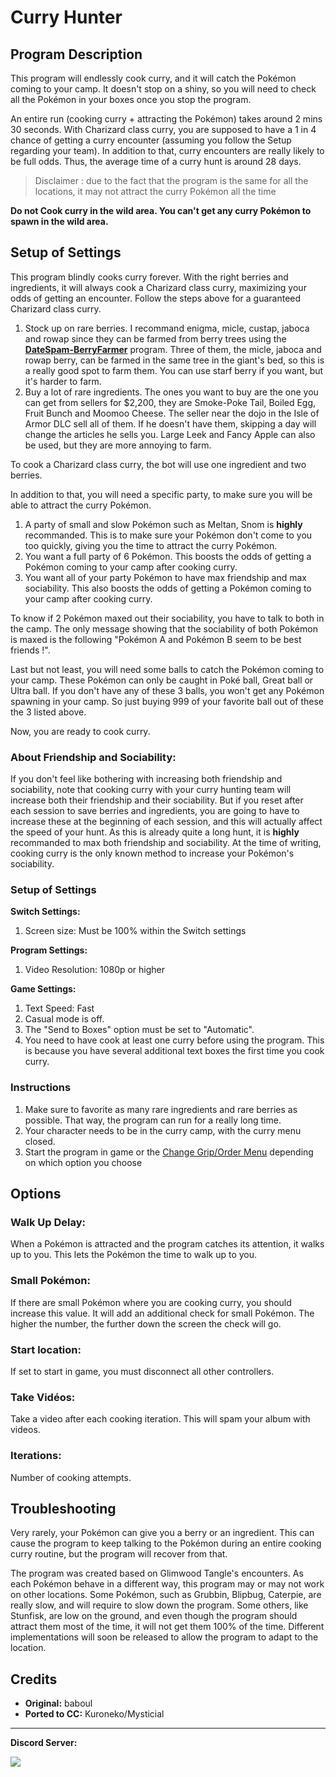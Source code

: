 # Curry Hunter

## Program Description

This program will endlessly cook curry, and it will catch the Pokémon coming to your camp. It doesn't stop on a shiny, so you will need to check all the Pokémon in your boxes once you stop the program.

An entire run (cooking curry + attracting the Pokémon) takes around 2 mins 30 seconds. With Charizard class curry, you are supposed to have a 1 in 4 chance of getting a curry encounter (assuming you follow the Setup regarding your team). In addition to that, curry encounters are really likely to be full odds. Thus, the average time of a curry hunt is around 28 days.

> Disclaimer : due to the fact that the program is the same for all the locations, it may not attract the curry Pokémon all the time

**Do not Cook curry in the wild area. You can't get any curry Pokémon to spawn in the wild area.**


## Setup of Settings

This program blindly cooks curry forever. With the right berries and ingredients, it will always cook a Charizard class curry, maximizing your odds of getting an encounter. Follow the steps above for a guaranteed Charizard class curry.

1. Stock up on rare berries. I recommand enigma, micle, custap, jaboca and rowap since they can be farmed from berry trees using the [**DateSpam-BerryFarmer**](DateSpam-BerryFarmer.md) program. Three of them, the micle, jaboca and rowap berry, can be farmed in the same tree in the giant's bed, so this is a really good spot to farm them. You can use starf berry if you want, but it's harder to farm.
2. Buy a lot of rare ingredients. The ones you want to buy are the one you can get from sellers for $2,200, they are Smoke-Poke Tail, Boiled Egg, Fruit Bunch and Moomoo Cheese. The seller near the dojo in the Isle of Armor DLC sell all of them. If he doesn't have them, skipping a day will change the articles he sells you. Large Leek and Fancy Apple can also be used, but they are more annoying to farm.

To cook a Charizard class curry, the bot will use one ingredient and two berries.

In addition to that, you will need a specific party, to make sure you will be able to attract the curry Pokémon. 

1. A party of small and slow Pokémon such as Meltan, Snom is **highly** recommanded. This is to make sure your Pokémon don't come to you too quickly, giving you the time to attract the curry Pokémon. 
2. You want a full party of 6 Pokémon. This boosts the odds of getting a Pokémon coming to your camp after cooking curry.
3. You want all of your party Pokémon to have max friendship and max sociability. This also boosts the odds of getting a Pokémon coming to your camp after cooking curry. 

To know if 2 Pokémon maxed out their sociability, you have to talk to both in the camp. The only message showing that the sociability of both Pokémon is maxed is the following "Pokémon A and Pokémon B seem to be best friends !".

Last but not least, you will need some balls to catch the Pokémon coming to your camp. These Pokémon can only be caught in Poké ball, Great ball or Ultra ball. If you don't have any of these 3 balls, you won't get any Pokémon spawning in your camp. So just buying 999 of your favorite ball out of these the 3 listed above.

Now, you are ready to cook curry.


### About Friendship and Sociability:

If you don't feel like bothering with increasing both friendship and sociability, note that cooking curry with your curry hunting team will increase both their friendship and their sociability. But if you reset after each session to save berries and ingredients, you are going to have to increase these at the beginning of each session, and this will actually affect the speed of your hunt. As this is already quite a long hunt, it is **highly** recommanded to max both friendship and sociability. At the time of writing, cooking curry is the only known method to increase your Pokémon's sociability.


### Setup of Settings

**Switch Settings:**
1. Screen size: Must be 100% within the Switch settings

**Program Settings:**
1. Video Resolution: 1080p or higher

**Game Settings:**
1. Text Speed: Fast
2. Casual mode is off.
3. The "Send to Boxes" option must be set to "Automatic".
4. You need to have cook at least one curry before using the program. This is because you have several additional text boxes the first time you cook curry.


### Instructions

1. Make sure to favorite as many rare ingredients and rare berries as possible. That way, the program can run for a really long time.
2. Your character needs to be in the curry camp, with the curry menu closed.
3. Start the program in game or the [Change Grip/Order Menu](https://github.com/PokemonAutomation/Microcontroller/blob/master/Wiki/Programs/NintendoSwitch/ChangeGripOrderMenu.md) depending on which option you choose


## Options

### Walk Up Delay:

When a Pokémon is attracted and the program catches its attention, it walks up to you. This lets the Pokémon the time to walk up to you.

### Small Pokémon:

If there are small Pokémon where you are cooking curry, you should increase this value. It will add an additional check for small Pokémon. The higher the number, the further down the screen the check will go.

### Start location:

If set to start in game, you must disconnect all other controllers.

### Take Vidéos:

Take a video after each cooking iteration. This will spam your album with videos.

### Iterations:

Number of cooking attempts.


## Troubleshooting

Very rarely, your Pokémon can give you a berry or an ingredient. This can cause the program to keep talking to the Pokémon during an entire cooking curry routine, but the program will recover from that.

The program was created based on Glimwood Tangle's encounters. As each Pokémon behave in a different way, this program may or may not work on other locations. Some Pokémon, such as Grubbin, Blipbug, Caterpie, are really slow, and will require to slow down the program. Some others, like Stunfisk, are low on the ground, and even though the program should attract them most of the time, it will not get them 100% of the time. Different implementations will soon be released to allow the program to adapt to the location.


## Credits

- **Original:** baboul
- **Ported to CC:** Kuroneko/Mysticial


<hr>

**Discord Server:** 

[<img src="https://canary.discordapp.com/api/guilds/695809740428673034/widget.png?style=banner2">](https://discord.gg/cQ4gWxN)


